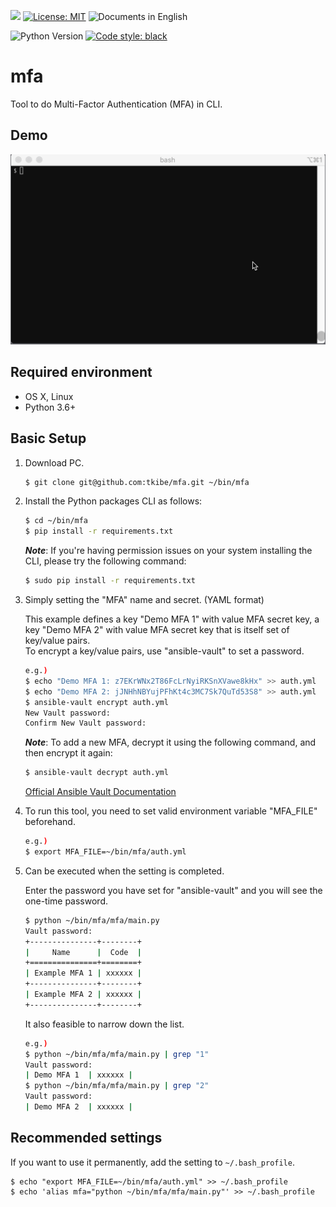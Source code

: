 <a href="https://codeclimate.com/github/tkibe/mfa/maintainability"><img src="https://api.codeclimate.com/v1/badges/4f6fc2e2e42caf73a82c/maintainability" /></a>
[![License: MIT](https://img.shields.io/badge/License-MIT-yellow.svg)](https://opensource.org/licenses/MIT)
![Documents in English](https://img.shields.io/badge/document-en__US-brightgreen.svg)

![Python Version](https://img.shields.io/badge/python-3.6%20%7C%203.7%20%7C%203.8-brightgreen.svg)
[![Code style: black](https://img.shields.io/badge/code%20style-black-000000.svg)](https://github.com/psf/black)

# mfa

Tool to do Multi-Factor Authentication (MFA) in CLI.

## Demo

![](./docs/demo.gif)

## Required environment

- OS X, Linux
- Python 3.6+

## Basic Setup

1. Download PC.

   ```bash
   $ git clone git@github.com:tkibe/mfa.git ~/bin/mfa
   ```

2. Install the Python packages CLI as follows:

   ```bash
   $ cd ~/bin/mfa
   $ pip install -r requirements.txt
   ```

   **_Note_**: If you're having permission issues on your system installing the CLI, please try the following command:

   ```bash
   $ sudo pip install -r requirements.txt
   ```

3) Simply setting the "MFA" name and secret. (YAML format)

   This example defines a key "Demo MFA 1" with value MFA secret key, a key "Demo MFA 2" with value MFA secret key that is itself set of key/value pairs.  
    To encrypt a key/value pairs, use "ansible-vault" to set a password.

   ```bash
   e.g.)
   $ echo "Demo MFA 1: z7EKrWNx2T86FcLrNyiRKSnXVawe8kHx" >> auth.yml
   $ echo "Demo MFA 2: jJNHhNBYujPFhKt4c3MC7Sk7QuTd53S8" >> auth.yml
   $ ansible-vault encrypt auth.yml
   New Vault password:
   Confirm New Vault password:
   ```

   **_Note_**: To add a new MFA, decrypt it using the following command, and then encrypt it again:

   ```bash
   $ ansible-vault decrypt auth.yml
   ```

   [Official Ansible Vault Documentation](https://docs.ansible.com/ansible/latest/user_guide/vault.html)

4. To run this tool, you need to set valid environment variable "MFA_FILE" beforehand.

   ```bash
   e.g.)
   $ export MFA_FILE=~/bin/mfa/auth.yml
   ```

5. Can be executed when the setting is completed.

   Enter the password you have set for "ansible-vault" and you will see the one-time password.

   ```bash
   $ python ~/bin/mfa/mfa/main.py
   Vault password:
   +---------------+--------+
   |     Name      |  Code  |
   +===============+========+
   | Example MFA 1 | xxxxxx |
   +---------------+--------+
   | Example MFA 2 | xxxxxx |
   +---------------+--------+
   ```

   It also feasible to narrow down the list.

   ```bash
   e.g.)
   $ python ~/bin/mfa/mfa/main.py | grep "1"
   Vault password:
   | Demo MFA 1  | xxxxxx |
   $ python ~/bin/mfa/mfa/main.py | grep "2"
   Vault password:
   | Demo MFA 2  | xxxxxx |
   ```

## Recommended settings

If you want to use it permanently, add the setting to `~/.bash_profile`.

```
$ echo "export MFA_FILE=~/bin/mfa/auth.yml" >> ~/.bash_profile
$ echo 'alias mfa="python ~/bin/mfa/mfa/main.py"' >> ~/.bash_profile
```
